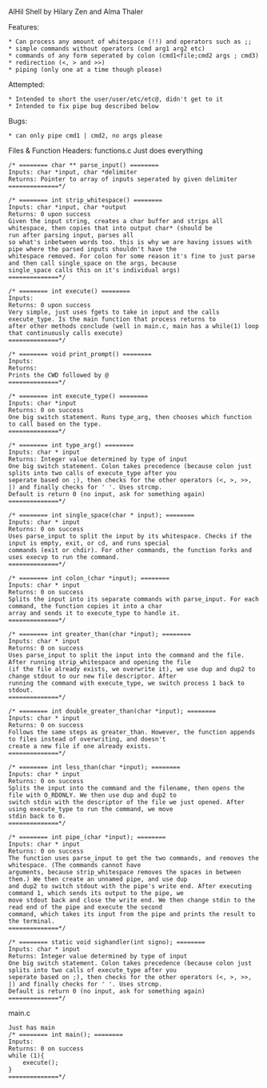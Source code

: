 AlHil Shell
by Hilary Zen and Alma Thaler

Features:

	* Can process any amount of whitespace (!!) and operators such as ;;
 	* simple commands without operators (cmd arg1 arg2 etc)
  	* commands of any form seperated by colon (cmd1<file;cmd2 args ; cmd3)
	* redirection (<, > and >>)
  	* piping (only one at a time though please)
Attempted:

	* Intended to short the user/user/etc/etc@, didn't get to it
	* Intended to fix pipe bug described below

Bugs:

  	* can only pipe cmd1 | cmd2, no args please

Files & Function Headers:
functions.c
	Just does everything

	/* ======== char ** parse_input() ========
	Inputs: char *input, char *delimiter
	Returns: Pointer to array of inputs seperated by given delimiter
	==============*/

	/* ======== int strip_whitespace() ========
	Inputs: char *input, char *output
	Returns: 0 upon success
	Given the input string, creates a char buffer and strips all whitespace, then copies that into output char* (should be
	run after parsing input, parses all
	so what's inbetween words too. this is why we are having issues with pipe where the parsed inputs shouldn't have the
	whitespace removed. For colon for some reason it's fine to just parse and then call single_space on the args, because
	single_space calls this on it's individual args)
	==============*/

	/* ======== int execute() ========
	Inputs:
	Returns: 0 upon success
	Very simple, just uses fgets to take in input and the calls execute_type. Is the main function that process returns to
	after other methods conclude (well in main.c, main has a while(1) loop that continuously calls execute)
	==============*/

	/* ======== void print_prompt() ========
	Inputs:
	Returns:
	Prints the CWD followed by @
	==============*/

	/* ======== int execute_type() ========
	Inputs: char *input
	Returns: 0 on success
	One big switch statement. Runs type_arg, then chooses which function to call based on the type.  
	==============*/

	/* ======== int type_arg() ========
	Inputs: char * input
	Returns: Integer value determined by type of input
	One big switch statement. Colon takes precedence (because colon just splits into two calls of execute_type after you
	seperate based on ;), then checks for the other operators (<, >, >>, |) and finally checks for ' '. Uses strcmp.
	Default is return 0 (no input, ask for something again)
	==============*/

	/* ======== int single_space(char * input); ========
	Inputs: char * input
	Returns: 0 on success
	Uses parse_input to split the input by its whitespace. Checks if the input is empty, exit, or cd, and runs special
	commands (exit or chdir). For other commands, the function forks and uses execvp to run the command.
	==============*/

	/* ======== int colon_(char *input); ========
	Inputs: char * input
	Returns: 0 on success
	Splits the input into its separate commands with parse_input. For each command, the function copies it into a char
	array and sends it to execute_type to handle it.
	==============*/

	/* ======== int greater_than(char *input); ========
	Inputs: char * input
	Returns: 0 on success
	Uses parse_input to split the input into the command and the file. After running strip_whitespace and opening the file
	(if the file already exists, we overwrite it), we use dup and dup2 to change stdout to our new file descriptor. After
	running the command with execute_type, we switch process 1 back to stdout.
	==============*/

	/* ======== int double_greater_than(char *input); ========
	Inputs: char * input
	Returns: 0 on success
	Follows the same steps as greater_than. However, the function appends to files instead of overwriting, and doesn't
	create a new file if one already exists.
	==============*/

	/* ======== int less_than(char *input); ========
	Inputs: char * input
	Returns: 0 on success
	Splits the input into the command and the filename, then opens the file with O_RDONLY. We then use dup and dup2 to
	switch stdin with the descriptor of the file we just opened. After using execute_type to run the command, we move
	stdin back to 0.
	==============*/

	/* ======== int pipe_(char *input); ========
	Inputs: char * input
	Returns: 0 on success
	The function uses parse_input to get the two commands, and removes the whitespace. (The commands cannot have
	arguments, because strip_whitespace removes the spaces in between them.) We then create an unnamed pipe, and use dup
	and dup2 to switch stdout with the pipe's write end. After executing command 1, which sends its output to the pipe, we
	move stdout back and close the write end. We then change stdin to the read end of the pipe and execute the second
	command, which takes its input from the pipe and prints the result to the terminal.
	==============*/

	/* ======== static void sighandler(int signo); ========
	Inputs: char * input
	Returns: Integer value determined by type of input
	One big switch statement. Colon takes precedence (because colon just splits into two calls of execute_type after you
	seperate based on ;), then checks for the other operators (<, >, >>, |) and finally checks for ' '. Uses strcmp.
	Default is return 0 (no input, ask for something again)
	==============*/


main.c

	Just has main
	/* ======== int main(); ========
	Inputs:
	Returns: 0 on success
	while (1){
		execute();
	}
	==============*/
